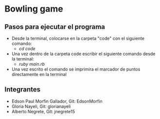 # Bowling game 

## Pasos para ejecutar el programa
+ Desde la terminal, colocarse en la carpeta "code" con el siguiente comando:
    + _cd code_
+ Una vez dentro de la carpeta code escribir el siguiente comando desde la terminal:
    + _ruby main.rb_
+ Una vez escrito el comando se imprimira el marcador de puntos directamente en la terminal 

## Integrantes 
+ Edson Paul Morfin Gallador, Git: EdsonMorfin
+ Gloria Nayeli, Git: glorianayeli
+ Alberto Negrete, Git: jnegrete15

